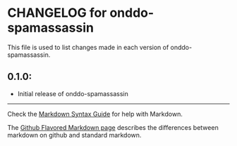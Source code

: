 # CHANGELOG for onddo-spamassassin

This file is used to list changes made in each version of onddo-spamassassin.

## 0.1.0:

* Initial release of onddo-spamassassin

- - -
Check the [Markdown Syntax Guide](http://daringfireball.net/projects/markdown/syntax) for help with Markdown.

The [Github Flavored Markdown page](http://github.github.com/github-flavored-markdown/) describes the differences between markdown on github and standard markdown.
